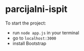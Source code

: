 # parcijalni-ispit

To start the project:

- run `node app.js` in your terminal
- go to `localhost:3000`
- install Bootstrap
